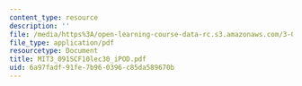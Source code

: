 ```yaml
---
content_type: resource
description: ''
file: /media/https%3A/open-learning-course-data-rc.s3.amazonaws.com/3-091sc-introduction-to-solid-state-chemistry-fall-2010/6a97fadf91fe7b960396c85da589670b_MIT3_091SCF10lec30_iPOD.pdf
file_type: application/pdf
resourcetype: Document
title: MIT3_091SCF10lec30_iPOD.pdf
uid: 6a97fadf-91fe-7b96-0396-c85da589670b
---
```


